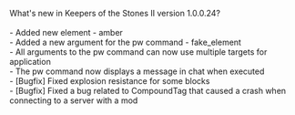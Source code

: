 What's new in Keepers of the Stones II version 1.0.0.24?<br />
<br />- Added new element - amber
<br />- Added a new argument for the pw command - fake_element
<br />- All arguments to the pw command can now use multiple targets for application
<br />- The pw command now displays a message in chat when executed
<br />- [Bugfix] Fixed explosion resistance for some blocks
<br />- [Bugfix] Fixed a bug related to CompoundTag that caused a crash when connecting to a server with a mod